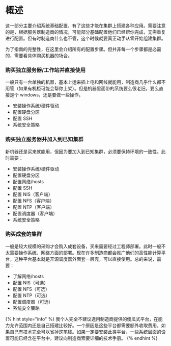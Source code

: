 # 概述

这一部分主要介绍系统基础配置，有了这些才能在集群上搭建各种应用。需要注意的是，根据服务器制造商的情况，可能部分基础配置他们已经帮你完成，无需重复进行配置。但有时制造商什么也不管，这个时候就要真正动手从零开始组建集群。

为了指南的完整性，在这里会介绍所有的配置步骤。但并非每一个步骤都是必需的，需要看具体购买机器的场合。

### 购买独立服务器/工作站并直接使用

一般只有一台单独的机器，基本上运来插上电和网线就能用，制造商几乎什么都不用管（如果有机柜可能会帮你上架）。但是机器里面带的系统要么很老旧，要么直接是个 windows，还是要做一些操作。

* 安装操作系统/硬件驱动
* 配置硬盘分区
* 配置 SSH
* 系统安全策略

### 购买独立服务器并加入到已知集群

新机器还是买来就能用，但因为要加入到已知集群，必须要保持环境的一致性。此时需要：

* 安装操作系统/硬件驱动
* 配置硬盘分区
* 配置网络/hosts
* 配置 SSH
* 配置 NIS（客户端）
* 配置 NFS（客户端）
* 配置 NTP（客户端）
* 配置调度器（客户端）
* 系统安全策略

### 购买成套的集群

一般是较大规模的采购才会购入成套设备，买来需要经过工程师部署。此时一般不太需要操作系统、网络方面的部署。现在许多制造商都会推广他们的高性能计算平台，这种平台基本就是开源调度器外面套一层壳，可以直接使用。总的来说，需要：

* 了解网络/hosts
* 配置 NIS（可选）
* 配置 NFS（可选）
* 配置 NTP（可选）
* 配置调度器（可选）
* 系统安全策略

{% hint style="info" %}
我个人完全不建议选用制造商提供的傻瓜式平台，在能力允许范围内还是自己搭建比较好。一个原因是这些平台都需要额外收取费用，如果自己有技术完全可以省掉这笔钱。如果一定要安装此类平台，一些系统层面的设置可能已经含在平台中，建议向制造商索要详细的技术手册。
{% endhint %}



